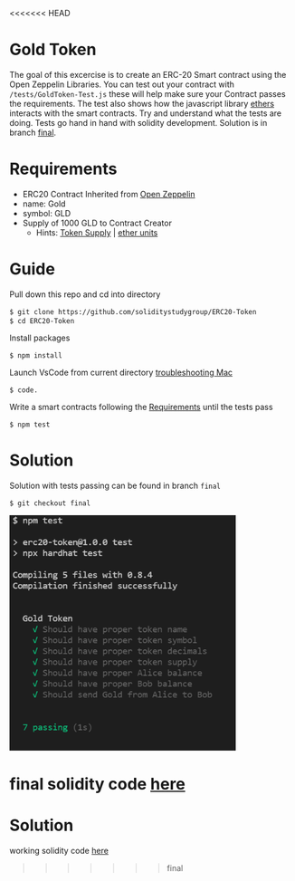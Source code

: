 <<<<<<< HEAD
# Gold Token

The goal of this excercise is to create an ERC-20 Smart contract using the Open Zeppelin Libraries.
You can test out your contract with `/tests/GoldToken-Test.js` these will help make sure your Contract passes the requirements. The test also shows how the javascript library [ethers](https://docs.ethers.io/v5/) interacts with the smart contracts. Try and understand what the tests are doing. Tests go hand in hand with solidity development. Solution is in branch [final](https://github.com/soliditystudygroup/ERC20-Token/tree/final).

# Requirements

- ERC20 Contract Inherited from [Open Zeppelin](https://docs.openzeppelin.com/contracts/4.x/erc20)
- name: Gold
- symbol: GLD
- Supply of 1000 GLD to Contract Creator
  - Hints: [Token Supply](https://docs.openzeppelin.com/contracts/4.x/erc20-supply) | [ether units](https://docs.soliditylang.org/en/v0.8.7/units-and-global-variables.html)

# Guide

Pull down this repo and cd into directory

```
$ git clone https://github.com/soliditystudygroup/ERC20-Token
$ cd ERC20-Token
```

Install packages

```
$ npm install
```

Launch VsCode from current directory [troubleshooting Mac](https://code.visualstudio.com/docs/setup/mac#_launching-from-the-command-line)

```
$ code.
```

Write a smart contracts following the [Requirements](#Requirements) until the tests pass

```
$ npm test
```

# Solution

Solution with tests passing can be found in branch `final`

```
$ git checkout final
```

<img src="TestPass.png" alt="MarineGEO circle logo" style="width:400px;"/>

final solidity code [here](https://github.com/soliditystudygroup/ERC20-Token/blob/final/contracts/GLDToken.sol)
=======
# Solution 
working solidity code [here](https://github.com/soliditystudygroup/ERC20-Token/blob/final/contracts/GLDToken.sol)
>>>>>>> final
